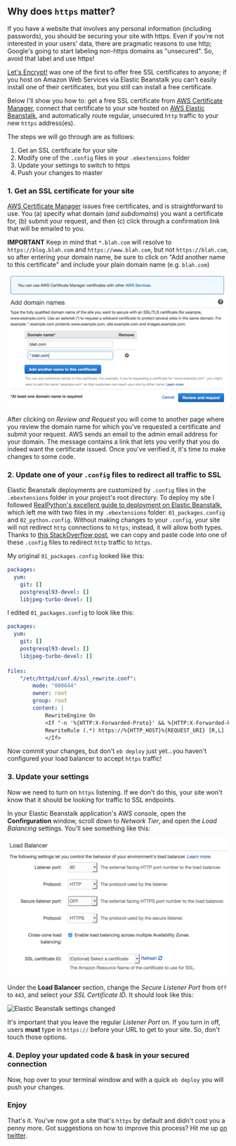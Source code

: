 <!--
.. title: Switching your AWS Elastic Beanstalk site to https
.. slug: switching-aws-elastic-beanstalk-site-https
.. date: 2017-08-29 12:36:24 UTC-07:00
.. tags:
.. category:
.. link:
.. description: How to use AWS to get a free SSL certificate and have your Elastic Beanstalk site redirect all traffic to https.
.. type: text
-->

## Why does `https` matter?

If you have a website that involves any personal information (including passwords), you should be securing your site with https. Even if you're not interested in your users' data, there are pragmatic reasons to use http; Google's going to start labeling non-https domains as "unsecured". So, avoid that label and use https!

[Let's Encrypt!](https://letsencrypt.org/) was one of the first to offer free SSL certificates to anyone; if you host on Amazon Web Services via Elastic Beanstalk you can't easily install one of their certificates, but you still can install a free certificate.

Below I'll show you how to: get a free SSL certificate from [AWS Certificate Manager](https://aws.amazon.com/certificate-manager/), connect that certificate to your site hosted on [AWS Elastic Beanstalk](https://aws.amazon.com/elasticbeanstalk/), and automatically route regular, unsecured `http` traffic to your new `https` address(es).

The steps we will go through are as follows:
 1. Get an SSL certificate for your site
 2. Modify one of the `.config` files in your `.ebextensions` folder
 3. Update your settings to switch to https
 4. Push your changes to master

### 1. Get an SSL certificate for your site

[AWS Certificate Manager](https://aws.amazon.com/certificate-manager/) issues free certificates, and is straightforward to use. You (a) specify what domain (_and subdomains_) you want a certificate for, (b) submit your request, and then (c) click through a confirmation link that will be emailed to you.

**IMPORTANT** Keep in mind that `*.blah.com` will resolve to `https://blog.blah.com` and `https://www.blah.com`, but not `https://blah.com`, so after entering your domain name, be sure to click on "Add another name to this certificate" and include your plain domain name (e.g. `blah.com`)

![request your ssl cert](/images/request_ssl_cert.png)

After clicking on _Review and Request_ you will come to another page where you review the domain name for which you've requested a certificate and submit your request. AWS sends an email to the admin email address for your domain. The message contains a link that lets you verify that you do indeed want the certificate issued. Once you've verified it, it's time to make changes to some code.

### 2. Update one of your `.config` files to redirect all traffic to SSL

Elastic Beanstalk deployments are customized by `.config` files in the `.ebextensions` folder in your project's root directory. To deploy my site I followed [RealPython's excellent guide to deployment on Elastic Beanstalk](https://realpython.com/blog/python/deploying-a-django-app-and-postgresql-to-aws-elastic-beanstalk/), which left me with two files in my `.ebextensions` folder: `01_packages.config` and `02_python.config`. Without making changes to your `.config`, your site will not redirect `http` connections to `https`; instead, it will allow both types. Thanks to [this StackOverflow post](https://stackoverflow.com/questions/14693852/how-to-force-https-on-elastic-beanstalk/38751749#38751749), we can copy and paste code into one of these `.config` files to redirect `http` traffic to `https`.

My original `01_packages.config` looked like this:
```yml
packages:
  yum:
    git: []
    postgresql93-devel: []
    libjpeg-turbo-devel: []
```
I edited `01_packages.config` to look like this:
```yml
packages:
  yum:
    git: []
    postgresql93-devel: []
    libjpeg-turbo-devel: []

files:
    "/etc/httpd/conf.d/ssl_rewrite.conf":
        mode: "000644"
        owner: root
        group: root
        content: |
            RewriteEngine On
            <If "-n '%{HTTP:X-Forwarded-Proto}' && %{HTTP:X-Forwarded-Proto} != 'https'">
            RewriteRule (.*) https://%{HTTP_HOST}%{REQUEST_URI} [R,L]
            </If>

```
Now commit your changes, but don't `eb deploy` just yet...you haven't configured your load balancer to accept `https` traffic!

### 3. Update your settings

Now we need to turn on `https` listening. If we don't do this, your site won't know that it should be looking for traffic to SSL endpoints.

In your Elastic Beanstalk application's AWS console, open the **Confirguration** window, scroll down to _Network Tier_, and open the _Load Balancing_ settings. You'll see something like this:

![Elastic Beanstalk settings default](/images/all_off.png)

Under the **Load Balancer** section, change the _Secure Listener Port_ from `Off` to `443`, and select your _SSL Certificate ID_. It should look like this:

![Elastic Beanstalk settings changed](/images/all_on.png)

It's important that you leave the regular _Listener Port_ on. If you turn in off, users **must** type in `https://` before your URL to get to your site. So, don't touch those options.

### 4. Deploy your updated code & bask in your secured connection

Now, hop over to your terminal window and with a quick `eb deploy` you will push your changes.

### Enjoy

That's it. You've now got a site that's `https` by default and didn't cost you a penny more. Got suggestions on how to improve this process? Hit me up [on twitter](https://twitter.com/lukewrites/).
